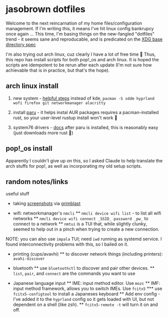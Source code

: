 # jasobrown dotfiles 

Welcome to the next reincarnation of my home files/configuration management.
If I'm writing this, it means I've hit linux config bankrupcy once again ...
This time, I'm basing things on the new-fangled "dotfiles" trend - it seems sane
and reproducable, and is predicated on the [XDG base directory spec](https://specifications.freedesktop.org/basedir-spec/latest/)

I'm also trying out arch linux, cuz clearly I have a lot of free time :shrug:
Thus, this repo has install scripts for both pop!_os and arch linux. It is
hoped the scripts are idempotent to be rerun after each update (I'm not sure
how achievable that is in practice, but that's the hope).

## arch linux install

1. new system - [helpful steps](https://linuxiac.com/arch-linux-install/)
instead of kde, `pacman -S sddm hyprland wofi firefox git networkmanager alacritty`

2. install [paru](https://github.com/Morganamilo/paru) - it helps instal AUR packages
requires a pacman-installed rust, so your user-level rustup install won't work :facepalm:

3. system76 drivers - [docs](https://support.system76.com/articles/system76-driver/#arch---using-an-aur-helper)
after paru is installed, this is reasonably easy (just downloads more rust :shrug:)

## pop!_os install

Apparently I couldn't give up on this, so I asked Claude to help translate the arch stuffs for pop!,
as well as incorporating my old setup scripts.

## random notes/links
useful stuff

* taking [screenshots](https://itsfoss.com/taking-screenshots-hyprland) via [grimblast](https://github.com/hyprwm/contrib/blob/main/grimblast/grimblast)

* wifi: networkmanager's `nmcli`
** `nmcli device wifi list` - to list all wifi networks
** `nmcli device wifi connect _SSID_ password _pw_` to connect to a network
** `nmtui` is a TUI that, while slightly clunky, seemed to help out in a pinch when trying to create a new connection.

NOTE: you can also use `impala` TUI; need `iwd` running as systemd service. I found interconnectivity problems with this, so I bailed on it.

* printing (cups/avavhi)
** to discover network things (including printers): `avahi-discover`

* bluetooth
** use `bluetoothctl` to discover and pair other devices.
** `list`, `pair`, and `connect` are the commands you want to use

* Japanese language input
** IME: input method editor. Use `mozc`
** IMF: input method framework, allows you to switch IMEs. Use `fcitx5`
*** use `fcitx5-configtool` to install a Japaneses keyboard
** Add env config - I've added it to the `hyprland` config so it gets loaded with UI, but not dependent on a shell (like zsh).
** `fcitx5-remote -t` will turn it on and off.

